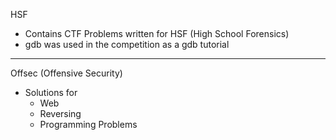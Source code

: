 HSF
- Contains CTF Problems written for HSF (High School Forensics)
- gdb was used in the competition as a gdb tutorial

----------------------------------------------------------------
Offsec (Offensive Security)
- Solutions for 
    - Web
    - Reversing
    - Programming Problems
